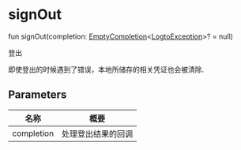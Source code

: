 # signOut

fun signOut(completion: [EmptyCompletion](../../io.logto.sdk.android.completion/-empty-completion/index.md)&lt;[LogtoException](../../io.logto.sdk.android.exception/-logto-exception/index.md)&gt;? = null)

登出

即使登出的时候遇到了错误，本地所储存的相关凭证也会被清除.

## Parameters

| 名称       | 概要               |
| ---------- | ------------------ |
| completion | 处理登出结果的回调 |
